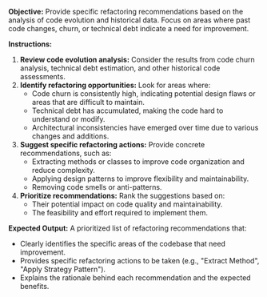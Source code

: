 **Objective:** Provide specific refactoring recommendations based on the analysis of code evolution and historical data. Focus on areas where past code changes, churn, or technical debt indicate a need for improvement.

**Instructions:**

1. **Review code evolution analysis:**  Consider the results from code churn analysis, technical debt estimation, and other historical code assessments.
2. **Identify refactoring opportunities:** Look for areas where:
    - Code churn is consistently high, indicating potential design flaws or areas that are difficult to maintain.
    - Technical debt has accumulated, making the code hard to understand or modify.
    -  Architectural inconsistencies have emerged over time due to various changes and additions.
3. **Suggest specific refactoring actions:** Provide concrete recommendations, such as:
    -  Extracting methods or classes to improve code organization and reduce complexity.
    -  Applying design patterns to improve flexibility and maintainability.
    -  Removing code smells or anti-patterns.
4. **Prioritize recommendations:**  Rank the suggestions based on:
    -  Their potential impact on code quality and maintainability.
    -  The feasibility and effort required to implement them.

**Expected Output:** A prioritized list of refactoring recommendations that:

-  Clearly identifies the specific areas of the codebase that need improvement.
-  Provides specific refactoring actions to be taken (e.g., "Extract Method", "Apply Strategy Pattern").
-  Explains the rationale behind each recommendation and the expected benefits.
